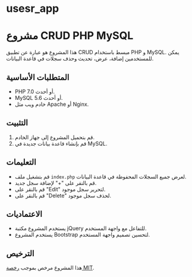 # usesr_app

# مشروع CRUD PHP MySQL

هذا المشروع هو عبارة عن تطبيق CRUD مبسط باستخدام PHP و MySQL. يمكن للمستخدمين إضافة، عرض، تحديث وحذف سجلات في قاعدة البيانات.

## المتطلبات الأساسية

- PHP 7.0 أو أحدث.
- MySQL 5.6 أو أحدث.
- خادم ويب مثل Apache أو Nginx.

## التثبيت

1. قم بتحميل المشروع إلى جهاز الخادم.
2. قم بإنشاء قاعدة بيانات جديدة في MySQL.


## التعليمات

- قم بتشغيل ملف `index.php` لعرض جميع السجلات المحفوظة في قاعدة البيانات.
- قم بالنقر على "+" لإضافة سجل جديد.
- قم بالنقر على "Edit" لتحرير سجل موجود.
- قم بالنقر على "Delete" لحذف سجل موجود.

## الاعتماديات

- يستخدم المشروع مكتبة jQuery للتفاعل مع واجهة المستخدم.
- يستخدم المشروع Bootstrap لتحسين تصميم واجهة المستخدم.



## الترخيص

هذا المشروع مرخص بموجب [رخصة MIT](https://opensource.org/licenses/MIT).
